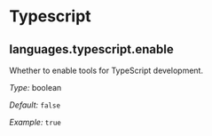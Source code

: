   # Typescript
  


## languages\.typescript\.enable

Whether to enable tools for TypeScript development\.



*Type:*
boolean



*Default:*
` false `



*Example:*
` true `
